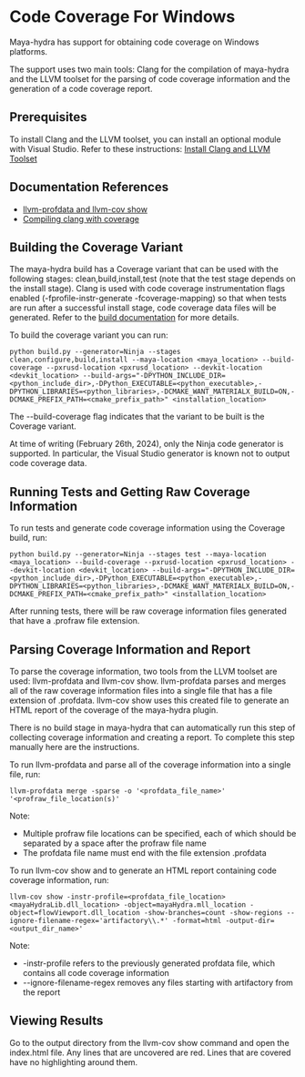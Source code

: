 # Code Coverage For Windows

Maya-hydra has support for obtaining code coverage on Windows platforms.

The support uses two main tools: Clang for the compilation of maya-hydra and the LLVM toolset for the parsing of code coverage
information and the generation of a code coverage report.

## Prerequisites

To install Clang and the LLVM toolset, you can install an optional module with Visual Studio.  Refer to these instructions: [Install Clang and LLVM Toolset](https://learn.microsoft.com/en-us/cpp/build/clang-support-msbuild?view=msvc-170)

## Documentation References
- [llvm-profdata and llvm-cov show](https://llvm.org/docs/CommandGuide/llvm-cov.html)
- [Compiling clang with coverage](https://clang.llvm.org/docs/SourceBasedCodeCoverage.html)

## Building the Coverage Variant

The maya-hydra build has a Coverage variant that can be used with the following stages: clean,build,install,test (note that the test stage depends on the install stage).  Clang is used with code coverage instrumentation flags enabled (-fprofile-instr-generate -fcoverage-mapping) so that when tests are run after a successful install stage, code coverage data files will be generated.  Refer to the [build documentation](./build.md) for more details.

To build the coverage variant you can run:

```
python build.py --generator=Ninja --stages clean,configure,build,install --maya-location <maya_location> --build-coverage --pxrusd-location <pxrusd_location> --devkit-location <devkit_location> --build-args="-DPYTHON_INCLUDE_DIR=<python_include_dir>,-DPython_EXECUTABLE=<python_executable>,-DPYTHON_LIBRARIES=<python_libraries>,-DCMAKE_WANT_MATERIALX_BUILD=ON,-DCMAKE_PREFIX_PATH=<cmake_prefix_path>" <installation_location>
```

The --build-coverage flag indicates that the variant to be built is the Coverage variant. 

At time of writing (February 26th, 2024), only the Ninja code generator is supported.  In particular, the Visual Studio generator is known not to output code coverage data.

## Running Tests and Getting Raw Coverage Information

To run tests and generate code coverage information using the Coverage build, run:

```
python build.py --generator=Ninja --stages test --maya-location <maya_location> --build-coverage --pxrusd-location <pxrusd_location> --devkit-location <devkit_location> --build-args="-DPYTHON_INCLUDE_DIR=<python_include_dir>,-DPython_EXECUTABLE=<python_executable>,-DPYTHON_LIBRARIES=<python_libraries>,-DCMAKE_WANT_MATERIALX_BUILD=ON,-DCMAKE_PREFIX_PATH=<cmake_prefix_path>" <installation_location>
```

After running tests, there will be raw coverage information files generated that have a .profraw file extension.

## Parsing Coverage Information and Report

To parse the coverage information, two tools from the LLVM toolset are used: llvm-profdata and llvm-cov show. 
llvm-profdata parses and merges all of the raw coverage information files into a single file that has a file extension of .profdata.
llvm-cov show uses this created file to generate an HTML report of the coverage of the maya-hydra plugin. 

There is no build stage in maya-hydra that can automatically run this step of collecting coverage information and creating a report.  To complete this step manually
here are the instructions.

To run llvm-profdata and parse all of the coverage information into a single file, run:

```
llvm-profdata merge -sparse -o '<profdata_file_name>' '<profraw_file_location(s)' 
```

Note:
- Multiple profraw file locations can be specified, each of which should be separated by a space after the profraw file name
- The profdata file name must end with the file extension .profdata

To run llvm-cov show and to generate an HTML report containing code coverage information, run:

```
llvm-cov show -instr-profile=<profdata_file_location> <mayaHydraLib.dll_location> -object=mayaHydra.mll_location -object=flowViewport.dll_location -show-branches=count -show-regions --ignore-filename-regex='artifactory\\.*' -format=html -output-dir=<output_dir_name>'
```

Note:
- -instr-profile refers to the previously generated profdata file, which contains all code coverage information
- --ignore-filename-regex removes any files starting with artifactory from the report

## Viewing Results

Go to the output directory from the llvm-cov show command and open the index.html file. Any lines that are uncovered are red. Lines that are covered have no highlighting around them.


